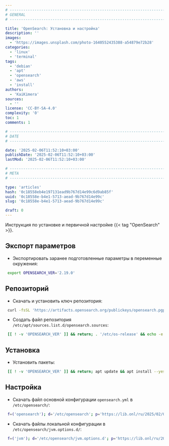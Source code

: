 ```yaml
---
# -------------------------------------------------------------------------------------------------------------------- #
# GENERAL
# -------------------------------------------------------------------------------------------------------------------- #

title: 'OpenSearch: Установка и настройка'
description: ''
images:
  - 'https://images.unsplash.com/photo-1640552435388-a54879e72b28'
categories:
  - 'linux'
  - 'terminal'
tags:
  - 'debian'
  - 'apt'
  - 'opensearch'
  - 'aws'
  - 'install'
authors:
  - 'KaiKimera'
sources:
  - ''
license: 'CC-BY-SA-4.0'
complexity: '0'
toc: 1
comments: 1

# -------------------------------------------------------------------------------------------------------------------- #
# DATE
# -------------------------------------------------------------------------------------------------------------------- #

date: '2025-02-06T11:52:10+03:00'
publishDate: '2025-02-06T11:52:10+03:00'
lastMod: '2025-02-06T11:52:10+03:00'

# -------------------------------------------------------------------------------------------------------------------- #
# META
# -------------------------------------------------------------------------------------------------------------------- #

type: 'articles'
hash: '0c18558eb4e197131ead9b767d14e99c6d9ab85f'
uuid: '0c18558e-b4e1-5713-aead-9b767d14e99c'
slug: '0c18558e-b4e1-5713-aead-9b767d14e99c'

draft: 0
---
```


Инструкция по установке и первичной настройке {{< tag "OpenSearch" >}}.

<!--more-->

## Экспорт параметров

- Экспортировать заранее подготовленные параметры в переменные окружения:

```bash
 export OPENSEARCH_VER='2.19.0'
```

## Репозиторий

- Скачать и установить ключ репозитория:

```bash
 curl -fsSL 'https://artifacts.opensearch.org/publickeys/opensearch.pgp' | gpg --dearmor -o '/etc/apt/keyrings/opensearch.gpg'
```

- Создать файл репозитория `/etc/apt/sources.list.d/opensearch.sources`:

```bash
 [[ ! -v 'OPENSEARCH_VER' ]] && return; . '/etc/os-release' && echo -e "X-Repolib-Name: OpenSearch\nEnabled: yes\nTypes: deb\nURIs: https://artifacts.opensearch.org/releases/bundle/opensearch/${OPENSEARCH_VER%%.*}.x/apt\nSuites: stable\nComponents: main\nSigned-By: /etc/apt/keyrings/opensearch.gpg\n" | tee '/etc/apt/sources.list.d/opensearch.sources' > '/dev/null'
```

## Установка

- Установить пакеты:

```bash
 [[ ! -v 'OPENSEARCH_VER' ]] && return; apt update && apt install --yes opensearch=${OPENSEARCH_VER} && apt-mark hold opensearch=${OPENSEARCH_VER}
```

## Настройка

- Скачать файл основной конфигурации `opensearch.yml` в `/etc/opensearch/`:

```bash
 f=('opensearch'); d='/etc/opensearch'; p='https://lib.onl/ru/2025/02/0c18558e-b4e1-5713-aead-9b767d14e99c'; for i in "${f[@]}"; do [[ -f "${d}/${i}.yml" && ! -f "${d}/${i}.yml.orig" ]] && mv "${d}/${i}.yml" "${d}/${i}.yml.orig"; curl -fsSLo "${d}/${i}.yml" "${p}/${i}.yml" && chown opensearch:opensearch "${d}/${i}.yml" && chmod 640 "${d}/${i}.yml"; done
```

- Скачать файлы локальной конфигурации в `/etc/opensearch/jvm.options.d/`:

```bash
 f=('jvm'); d='/etc/opensearch/jvm.options.d'; p='https://lib.onl/ru/2025/02/0c18558e-b4e1-5713-aead-9b767d14e99c'; for i in "${f[@]}"; do curl -fsSLo "${d}/90-${i}.local.options" "${p}/${i}.options" && chown opensearch:opensearch "${d}/90-${i}.local.options" && chmod 640 "${d}/90-${i}.local.options"; done
```
